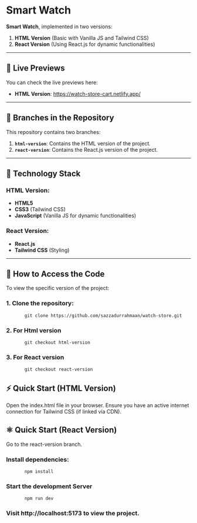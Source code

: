 # Smart Watch

**Smart Watch**, implemented in two versions:
1. **HTML Version** (Basic with Vanilla JS and Tailwind CSS)
2. **React Version** (Using React.js for dynamic functionalities)

---

## 🚀 Live Previews

You can check the live previews here:

- **HTML Version**: https://watch-store-cart.netlify.app/ 

---

## 📂 Branches in the Repository

This repository contains two branches:

1. **`html-version`**: Contains the HTML version of the project.  
2. **`react-version`**: Contains the React.js version of the project.

---

## 🔧 Technology Stack

### HTML Version:
- **HTML5**
- **CSS3** (Tailwind CSS)
- **JavaScript** (Vanilla JS for dynamic functionalities)

### React Version:
- **React.js**
- **Tailwind CSS** (Styling)

---

## 📖 How to Access the Code

To view the specific version of the project:

### 1. Clone the repository:
   
           git clone https://github.com/sazzadurrahmaan/watch-store.git

### 2. For Html version 
   
           git checkout html-version

### 3. For React version 
    
           git checkout react-version

## ⚡ Quick Start (HTML Version)
Open the index.html file in your browser.
Ensure you have an active internet connection for Tailwind CSS (if linked via CDN).

## ⚛️ Quick Start (React Version)
Go to the react-version branch.
### Install dependencies:

   
           npm install
### Start the development Server
           npm run dev

### Visit http://localhost:5173 to view the project.


